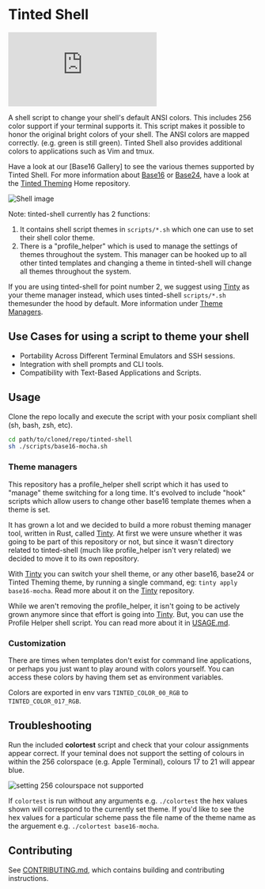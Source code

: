# Tinted Shell

[![Matrix Chat](https://img.shields.io/matrix/tinted-theming:matrix.org)](https://matrix.to/#/#tinted-theming:matrix.org)

A shell script to change your shell's default ANSI colors. This includes
256 color support if your terminal supports it. This script makes it
possible to honor the original bright colors of your shell. The ANSI
colors are mapped correctly. (e.g. green is still green). Tinted Shell
also provides additional colors to applications such as Vim and tmux.

Have a look at our [Base16 Gallery] to see the various themes supported
by Tinted Shell. For more information about [Base16] or [Base24], have a
look at the [Tinted Theming] Home repository.

![Shell image]

Note: tinted-shell currently has 2 functions:

1. It contains shell script themes in `scripts/*.sh` which one can use
   to set their shell color theme.
2. There is a "profile_helper" which is used to manage the settings of
   themes throughout the system. This manager can be hooked up to all
   other tinted templates and changing a theme in tinted-shell will
   change all themes throughout the system.

If you are using tinted-shell for point number 2, we suggest using
[Tinty] as your theme manager instead, which uses tinted-shell
`scripts/*.sh` themesunder the hood by default. More information under
[Theme Managers](#theme-managers).

## Use Cases for using a script to theme your shell

- Portability Across Different Terminal Emulators and SSH sessions.
- Integration with shell prompts and CLI tools.
- Compatibility with Text-Based Applications and Scripts.

## Usage

Clone the repo locally and execute the script with your posix compliant
shell (sh, bash, zsh, etc).

```sh
cd path/to/cloned/repo/tinted-shell
sh ./scripts/base16-mocha.sh
```

### Theme managers

This repository has a profile_helper shell script which it has used to
"manage" theme switching for a long time. It's evolved to include "hook"
scripts which allow users to change other base16 template themes when a
theme is set.

It has grown a lot and we decided to build a more robust theming manager
tool, written in Rust, called [Tinty]. At first we were unsure whether
it was going to be part of this repository or not, but since it wasn't
directory related to tinted-shell (much like profile_helper isn't very
related) we decided to move it to its own repository.

With [Tinty] you can switch your shell theme, or any other base16,
base24 or Tinted Theming theme, by running a single command, eg: `tinty
apply base16-mocha`. Read more about it on the [Tinty] repository.

While we aren't removing the profile_helper, it isn't going to be
actively grown anymore since that effort is going into [Tinty]. But, you
can use the Profile Helper shell script. You can read more about it in
[USAGE.md].

### Customization

There are times when templates don't exist for command line
applications, or perhaps you just want to play around with colors
yourself. You can access these colors by having them set as environment
variables.

Colors are exported in env vars `TINTED_COLOR_00_RGB` to `TINTED_COLOR_017_RGB`.

## Troubleshooting

Run the included **colortest** script and check that your colour
assignments appear correct. If your teminal does not support the setting
of colours in within the 256 colorspace (e.g. Apple Terminal), colours
17 to 21 will appear blue.

![setting 256 colourspace not supported]

If `colortest` is run without any arguments e.g. `./colortest` the hex
values shown will correspond to the currently set theme. If you'd like
to see the hex values for a particular scheme pass the file name of the
theme name as the arguement e.g. `./colortest base16-mocha`.

## Contributing

See [CONTRIBUTING.md], which contains building and contributing
instructions.

[Tinted Theming]: https://github.com/tinted-theming/home
[CONTRIBUTING.md]: CONTRIBUTING.md
[Shell image]: screenshots/tinted-shell.png
[Base16]: https://github.com/tinted-theming/home/blob/main/styling.md
[Base24]: https://github.com/tinted-theming/base24/blob/master/styling.md
[setting 256 colourspace not supported]: screenshots/setting-256-colourspace-not-supported.png
[Tinty]: https://github.com/tinted-theming/tinty
[USAGE.md]: USAGE.md
